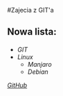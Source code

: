 #Zajecia z GIT'a

<h2>Nowa lista:
<h6>

* GIT
* Linux
  * Manjaro
  * Debian

[GitHub](http://github.com)
